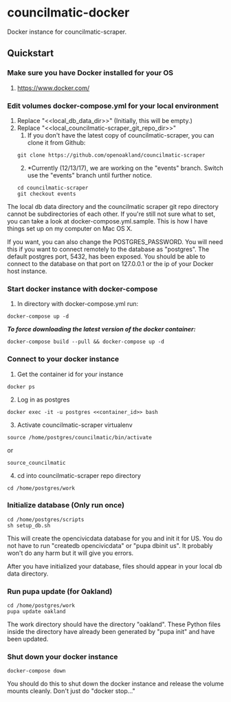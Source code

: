 # councilmatic-docker
Docker instance for councilmatic-scraper.  

## Quickstart

###  Make sure you have Docker installed for your OS
1. https://www.docker.com/

### Edit volumes docker-compose.yml for your local environment
1. Replace "<<local_db_data_dir>>" (Initially, this will be empty.)
2. Replace "<<local_councilmatic-scraper_git_repo_dir>>"
   1. If you don't have the latest copy of councilmatic-scraper, you can clone it from Github:
   ```
   git clone https://github.com/openoakland/councilmatic-scraper
   ```
   2. *Currently (12/13/17), we are working on the "events" branch. Switch use the "events" branch until further notice.
   ```
   cd councilmatic-scraper
   git checkout events
   ```
   
The local db data directory and the councilmatic scraper git repo directory cannot be subdirectories of each other. If you're still not sure what to set, you can take a look at docker-compose.yml.sample. This is how I have things set up on my computer on Mac OS X.

If you want, you can also change the POSTGRES_PASSWORD.  You will need this if you want to connect remotely to the database as "postgres".  The default postgres port, 5432, has been exposed.  You should be able to connect to the database on that port on 127.0.0.1 or the ip of your Docker host instance.

### Start docker instance with docker-compose
1. In directory with docker-compose.yml run:
```
docker-compose up -d
```

**_To force downloading the latest version of the docker container:_**
```
docker-compose build --pull && docker-compose up -d
```

### Connect to your docker instance
1. Get the container id for your instance
```
docker ps
```
2. Log in as postgres
```
docker exec -it -u postgres <<container_id>> bash
```
3. Activate councilmatic-scraper virtualenv
```
source /home/postgres/councilmatic/bin/activate
```
or
```
source_councilmatic
```
4. cd into councilmatic-scraper repo directory
```
cd /home/postgres/work
```
### Initialize database (**Only run once**)
```
cd /home/postgres/scripts
sh setup_db.sh
```
This will create the opencivicdata database for you and init it for US.  You do not have to run "createdb opencivicdata" or "pupa dbinit us".  It probably won't do any harm but it will give you errors.

After you have initialized your database, files should appear in your local db data directory. 

### Run pupa update (for Oakland)
```
cd /home/postgres/work
pupa update oakland
```

The work directory should have the directory "oakland".  These Python files inside the directory have already been generated by "pupa init" and have been updated.

### Shut down your docker instance
```
docker-compose down
```

You should do this to shut down the docker instance and release the volume mounts cleanly.  Don't just do "docker stop..."
